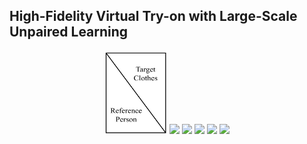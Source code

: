 ## High-Fidelity Virtual Try-on with Large-Scale Unpaired Learning


<p align="middle">
  <img src="/video_table.jpg" width="100" />
  <img src="/output_gif1/5000012.gif" width="100" /> 
  <img src="/output_gif1/5000012.gif" width="100" />
    <img src="/output_gif1/5000012.gif" width="100" /> 
  <img src="/output_gif1/5000012.gif" width="100" />
      <img src="/output_gif1/5000012.gif" width="100" /> 

</p>

